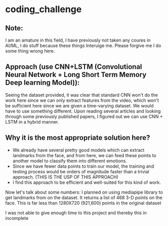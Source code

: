 # coding_challenge
## Note: 
I am an amature in this field, I have previously not taken any coures in AI/ML, I do stuff because these things Interuige me. Please forgive me I do some thing wrong here.

## Approach (use CNN+LSTM (Convolutional Neural Network + Long Short Term Memory Deep learning Model)):
Seeing the dataset provided, it was clear that standard CNN won't do the work here since we can only extract features from the video, which won't be sufficient here since we are given a time-varying dataset. We would have to use something different. 
Upon reading several articles and looking through some previously published papers, I figured out we can use CNN + LSTM in a hybrid manner.

## Why it is the most appropriate solution here?
 - We already have several pretty good models which can extract landmarks from the face, and from here, we can feed these points to another model to classify them into different emotions.
 - Since we have fewer data points to train our model, the training and testing process would be orders of magnitude faster than a trivial approach. (THIS IS THE USP OF THIS APPROACH)
 - I find this approach to be efficient and well-suited for this kind of work.

Now let's talk about some numbers:
I planned on using mediapipe library to get landmarks from on the dataset. It returns a list of 468 3-D points on the face. This is far less than 1280X720 (921,600) points in the original dataset

I was not able to give enough time to this project and thereby this in incomplete
